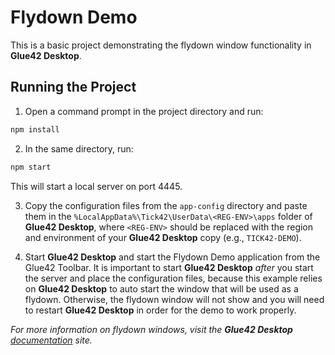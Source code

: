 # Flydown Demo

This is a basic project demonstrating the flydown window functionality in **Glue42 Desktop**.

## Running the Project

1. Open a command prompt in the project directory and run:

```cmd
npm install
```

2. In the same directory, run:

```cmd
npm start
```

This will start a local server on port 4445.

3. Copy the configuration files from the `app-config` directory and paste them in the `%LocalAppData%\Tick42\UserData\<REG-ENV>\apps` folder of **Glue42 Desktop**, where `<REG-ENV>` should be replaced with the region and environment of your **Glue42 Desktop** copy (e.g., `TICK42-DEMO`).

4. Start **Glue42 Desktop** and start the Flydown Demo application from the Glue42 Toolbar. It is important to start **Glue42 Desktop** *after* you start the server and place the configuration files, because this example relies on **Glue42 Desktop** to auto start the window that will be used as a flydown. Otherwise, the flydown window will not show and you will need to restart **Glue42 Desktop** in order for the demo to work properly.

*For more information on flydown windows, visit the **Glue42 Desktop** [documentation](https://docs.glue42.com/glue42-concepts/windows/window-management/javascript/index.html#flydown_windows) site.*